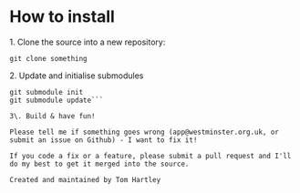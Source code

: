How to install
==============

1\. Clone the source into a new repository:

```git clone something```

2\. Update and initialise submodules

```cd Westminster
git submodule init
git submodule update```

3\. Build & have fun!

Please tell me if something goes wrong (app@westminster.org.uk, or submit an issue on Github) - I want to fix it! 

If you code a fix or a feature, please submit a pull request and I'll do my best to get it merged into the source.

Created and maintained by Tom Hartley


